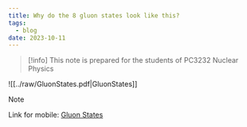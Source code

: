 ```yaml
---
title: Why do the 8 gluon states look like this?
tags:
  - blog
date: 2023-10-11
---
```

> [!info] 
> This note is prepared for the students of PC3232 Nuclear Physics

![[../raw/GluonStates.pdf|GluonStates]]

> [!note] 
> Link for mobile: [Gluon States](huehou.github.io/raw/GluonStates.pdf)